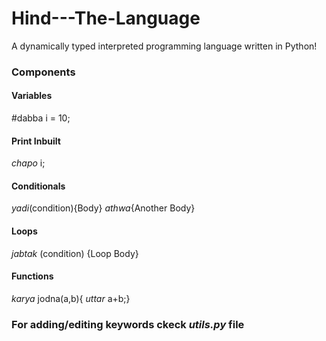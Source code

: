# Hind---The-Language
A dynamically typed interpreted programming language written in Python!

### Components

#### Variables
#dabba i = 10;

#### Print Inbuilt
*chapo* i;

#### Conditionals
*yadi*(condition){Body}
*athwa*{Another Body}

#### Loops
*jabtak* (condition) {Loop Body}

#### Functions
*karya* jodna(a,b){ *uttar* a+b;}


### For adding/editing keywords ckeck *utils.py* file
